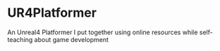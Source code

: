 # UR4Platformer
An Unreal4 Platformer I put together using online resources while self-teaching about game development

